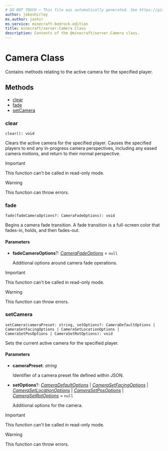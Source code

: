 ```yaml
---
# DO NOT TOUCH — This file was automatically generated. See https://github.com/mojang/minecraftapidocsgenerator to modify descriptions, examples, etc.
author: jakeshirley
ms.author: jashir
ms.service: minecraft-bedrock-edition
title: minecraft/server.Camera Class
description: Contents of the @minecraft/server.Camera class.
---
```

# Camera Class

Contains methods relating to the active camera for the specified player.

## Methods
- [clear](#clear)
- [fade](#fade)
- [setCamera](#setcamera)

### **clear**
`
clear(): void
`

Clears the active camera for the specified player. Causes the specified players to end any in-progress camera perspectives, including any eased camera motions, and return to their normal perspective.

> [!IMPORTANT]
> This function can't be called in read-only mode.

> [!WARNING]
> This function can throw errors.

### **fade**
`
fade(fadeCameraOptions?: CameraFadeOptions): void
`

Begins a camera fade transition. A fade transition is a full-screen color that fades-in, holds, and then fades-out.

#### **Parameters**
- **fadeCameraOptions**?: [*CameraFadeOptions*](CameraFadeOptions.md) = `null`
  
  Additional options around camera fade operations.

> [!IMPORTANT]
> This function can't be called in read-only mode.

> [!WARNING]
> This function can throw errors.

### **setCamera**
`
setCamera(cameraPreset: string, setOptions?: CameraDefaultOptions | CameraSetFacingOptions | CameraSetLocationOptions | CameraSetPosOptions | CameraSetRotOptions): void
`

Sets the current active camera for the specified player.

#### **Parameters**
- **cameraPreset**: *string*
  
  Identifier of a camera preset file defined within JSON.
- **setOptions**?: [*CameraDefaultOptions*](CameraDefaultOptions.md) | [*CameraSetFacingOptions*](CameraSetFacingOptions.md) | [*CameraSetLocationOptions*](CameraSetLocationOptions.md) | [*CameraSetPosOptions*](CameraSetPosOptions.md) | [*CameraSetRotOptions*](CameraSetRotOptions.md) = `null`
  
  Additional options for the camera.

> [!IMPORTANT]
> This function can't be called in read-only mode.

> [!WARNING]
> This function can throw errors.
